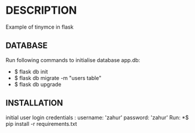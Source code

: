 # DESCRIPTION
Example of tinymce in flask

## DATABASE

Run following commands to initialise database app.db:
* $ flask db init
* $ flask db migrate -m "users table"
* $ flask db upgrade

## INSTALLATION
initial user login credentials : 
username: 'zahur'
password: 'zahur'
Run:
*$ pip install -r requirements.txt

